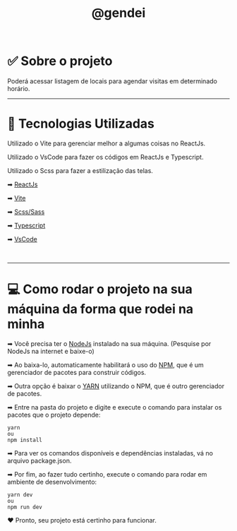 <h1 align="center"> @gendei </h1>
</br>

<div align="left">
  <h1 id="sobre-o-projeto"> ✅ Sobre o projeto </h1>
  <p>
    Poderá acessar listagem de locais para agendar visitas em determinado horário.
  </p>
</div>

___

<div align="left"> 
  <h1 id="techs">🚀 Tecnologias Utilizadas </h1> 
  <p>
    Utilizado o Vite para gerenciar melhor a algumas coisas no ReactJs.
  </p>
  <p>
    Utilizado o VsCode para fazer os códigos em ReactJs e Typescript. 
  </p>
  <p>
    Utilizado o Scss para fazer a estilização das telas.
  </p>
  <div>
    <p>
      ➡
      <a href="https://reactjs.org"> ReactJs</a>
    </p>
    <p>
      ➡
      <a href="https://sass-lang.com"> Vite</a>
    </p>
    <p>
      ➡
      <a href="https://sass-lang.com"> Scss/Sass</a>
    </p>
    <p>
      ➡
      <a href="https://www.typescriptlang.org"> Typescript</a>
    </p>
    <p>
      ➡
      <a href="https://code.visualstudio.com"> VsCode</a>
    </p>
  </div>
</div> 

</br>

___

<div align="left">
  <h1 id="rodar-projeto">💻 Como rodar o projeto na sua máquina da forma que rodei na minha</h1>
	<p>➡ Você precisa ter o <a href="https://nodejs.org/en/">NodeJs</a> instalado na sua máquina. (Pesquise por NodeJs na internet e baixe-o)</p>
	<p>➡ Ao baixa-lo, automaticamente habilitará o uso do <a href="https://www.npmjs.com">NPM</a>, que é um gerenciador de pacotes para construir códigos.</p>
	<p>➡ Outra opção é baixar o <a href="https://yarnpkg.com">YARN</a> utilizando o NPM, que é outro gerenciador de pacotes.</p>

  <p>➡ Entre na pasta do projeto e digite e execute o comando para instalar os pacotes que o projeto depende: </p>
  <p>

    yarn
    ou
    npm install
  </p>
  <p>➡ Para ver os comandos disponíveis e dependências instaladas, vá no arquivo package.json. </p>
  
  <p>➡ Por fim, ao fazer tudo certinho, execute o comando para rodar em ambiente de desenvolvimento:</p>
  <p>

    yarn dev
    ou
    npm run dev
  </p>

  <p>❤ Pronto, seu projeto está certinho para funcionar.</p>
</div>

</br>

